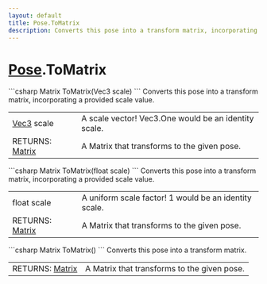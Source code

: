 ```yaml
---
layout: default
title: Pose.ToMatrix
description: Converts this pose into a transform matrix, incorporating a provided scale value.
---
```

# [Pose]({{site.url}}/Pages/StereoKit/Pose.html).ToMatrix

<div class='signature' markdown='1'>
```csharp
Matrix ToMatrix(Vec3 scale)
```
Converts this pose into a transform matrix, incorporating
a provided scale value.
</div>

|  |  |
|--|--|
|[Vec3]({{site.url}}/Pages/StereoKit/Vec3.html) scale|A scale vector! Vec3.One would be an identity             scale.|
|RETURNS: [Matrix]({{site.url}}/Pages/StereoKit/Matrix.html)|A Matrix that transforms to the given pose.|

<div class='signature' markdown='1'>
```csharp
Matrix ToMatrix(float scale)
```
Converts this pose into a transform matrix, incorporating
a provided scale value.
</div>

|  |  |
|--|--|
|float scale|A uniform scale factor! 1 would be an identity             scale.|
|RETURNS: [Matrix]({{site.url}}/Pages/StereoKit/Matrix.html)|A Matrix that transforms to the given pose.|

<div class='signature' markdown='1'>
```csharp
Matrix ToMatrix()
```
Converts this pose into a transform matrix.
</div>

|  |  |
|--|--|
|RETURNS: [Matrix]({{site.url}}/Pages/StereoKit/Matrix.html)|A Matrix that transforms to the given pose.|




